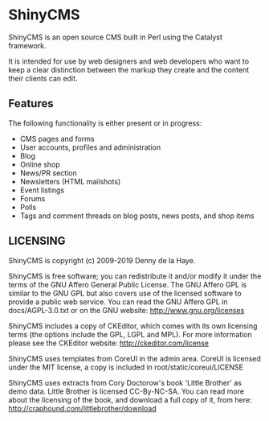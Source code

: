 ShinyCMS
========

ShinyCMS is an open source CMS built in Perl using the Catalyst framework.

It is intended for use by web designers and web developers who want to keep 
a clear distinction between the markup they create and the content their 
clients can edit.


Features
--------

The following functionality is either present or in progress:

* CMS pages and forms
* User accounts, profiles and administration
* Blog
* Online shop
* News/PR section
* Newsletters (HTML mailshots)
* Event listings
* Forums
* Polls
* Tags and comment threads on blog posts, news posts, and shop items


LICENSING
---------

ShinyCMS is copyright (c) 2009-2019 Denny de la Haye.

ShinyCMS is free software; you can redistribute it and/or modify it under 
the terms of the GNU Affero General Public License.  The GNU Affero GPL 
is similar to the GNU GPL but also covers use of the licensed software 
to provide a public web service.  You can read the GNU Affero GPL in 
docs/AGPL-3.0.txt or on the GNU website: http://www.gnu.org/licenses

ShinyCMS includes a copy of CKEditor, which comes with its own licensing 
terms (the options include the GPL, LGPL and MPL).  For more information 
please see the CKEditor website: http://ckeditor.com/license

ShinyCMS uses templates from CoreUI in the admin area.  CoreUI is licensed 
under the MIT license, a copy is included in root/static/coreui/LICENSE

ShinyCMS uses extracts from Cory Doctorow's book 'Little Brother' as demo 
data.  Little Brother is licensed CC-By-NC-SA.  You can read more about 
the licensing of the book, and download a full copy of it, from here: 
http://craphound.com/littlebrother/download
